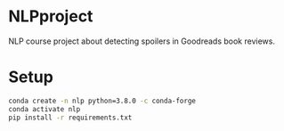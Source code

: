 ﻿# NLPproject

NLP course project about detecting spoilers in Goodreads book reviews.

# Setup
``````bash
conda create -n nlp python=3.8.0 -c conda-forge
conda activate nlp
pip install -r requirements.txt
``````
